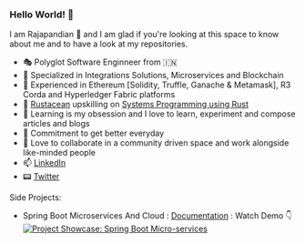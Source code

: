 ### Hello World! 👋

I am Rajapandian 👋  and I am glad if you're looking at this space to know about me and to have a look at my repositories.

- 🎭 Polyglot Software Enginneer from 🇮🇳
- 📶 Specialized in Integrations Solutions, Microservices and Blockchain
- 🔗 Experienced in Ethereum [Solidity, Truffle, Ganache & Metamask], R3 Corda and Hyperledger Fabric platforms
- 🔰 [Rustacean](https://www.rustaceans.org) upskilling on [Systems Programming using Rust](https://www.rust-lang.org)
- 📝 Learning is my obsession and I love to learn, experiment and compose articles and blogs
- 🏁 Commitment to get better everyday
- 👐 Love to collaborate in a community driven space and work alongside like-minded people
- 📫 [LinkedIn](https://www.linkedin.com/in/rajapandianc/)
- 📟 [Twitter](https://twitter.com/crpcodes)

Side Projects:

- Spring Boot Microservices And Cloud : [Documentation](https://github.com/crpdev/mssc-oil-service/blob/master/README.md) : Watch Demo 👇
    [![Project Showcase: Spring Boot Micro-services](https://i.ibb.co/cTS4WY2/vlcsnap-2020-09-29-07h08m45s824.png)](https://youtu.be/lC-nW6g55z4)
